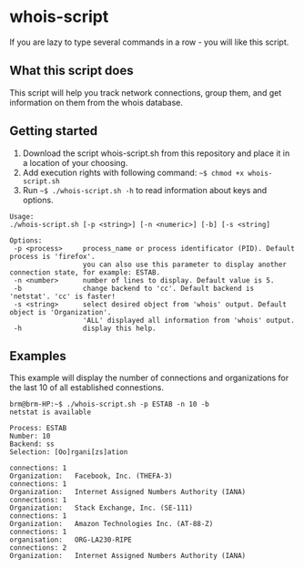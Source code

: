 # whois-script  

If you are lazy to type several commands in a row - you will like this script.  

## What this script does  

This script will help you track network connections, group them, and get information on them from the whois database.  

## Getting started  

1. Download the script whois-script.sh from this repository and place it in a location of your choosing.
2. Add execution rights with following command: ` ~$ chmod +x whois-script.sh `  
3. Run ` ~$ ./whois-script.sh -h ` to read information about keys and options.



```console
Usage: 
./whois-script.sh [-p <string>] [-n <numeric>] [-b] [-s <string]

Options:
 -p <process>     process_name or process identificator (PID). Default process is 'firefox'.
                  you can also use this parameter to display another connection state, for example: ESTAB.
 -n <number>      number of lines to display. Default value is 5.
 -b               change backend to 'cc'. Default backend is 'netstat'. 'cc' is faster!
 -s <string>      select desired object from 'whois' output. Default object is 'Organization'.
                  'ALL' displayed all information from 'whois' output.
 -h               display this help.

```
## Examples  

This example will display the number of connections and organizations for the last 10 of all established connestions.

```console
brm@brm-HP:~$ ./whois-script.sh -p ESTAB -n 10 -b
netstat is available

Process: ESTAB
Number: 10
Backend: ss
Selection: [Oo]rgani[zs]ation

connections: 1
Organization:   Facebook, Inc. (THEFA-3)
connections: 1
Organization:   Internet Assigned Numbers Authority (IANA)
connections: 1
Organization:   Stack Exchange, Inc. (SE-111)
connections: 1
Organization:   Amazon Technologies Inc. (AT-88-Z)
connections: 1
organisation:   ORG-LA230-RIPE
connections: 2
Organization:   Internet Assigned Numbers Authority (IANA)
